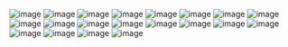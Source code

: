 ![image](https://gifcity.carrd.co/assets/images/gallery93/5bf5532c.gif?v=26dffab5)
![image](https://1p2p3.carrd.co/assets/images/gallery06/9a77ff5d_original.gif?v=7eefcab1)
![image](https://gifcity.carrd.co/assets/images/gallery14/995dfe7d.gif?v=26dffab5)
![image](https://gifcity.carrd.co/assets/images/gallery14/11bd9f95.gif?v=26dffab5)
![image](https://gifcity.carrd.co/assets/images/gallery93/84dc16fa.gif?v=26dffab5)
![image](https://nustufff.carrd.co/assets/images/gallery05/22385aa0.gif?v=5bcf7cb9)
![image](https://nustufff.carrd.co/assets/images/gallery10/e21cef2e.gif?v=5bcf7cb9)
![image](https://nustufff.carrd.co/assets/images/gallery10/f4b32c67.gif?v=5bcf7cb9)
![image](https://nustufff.carrd.co/assets/images/gallery01/1425617a.gif?v=5bcf7cb9)
![image](https://ugleeblinkie.carrd.co/assets/images/image66.gif?v01485035087951)
![image](https://collection.ju.mp/assets/images/gallery09/f068ebc3.png?v=0236594d)
![image](https://koinuko.pink/mygraphics/blinkies/adultswim.gif)
![image](https://nustufff.carrd.co/assets/images/gallery02/b429cd38.gif?v=5bcf7cb9)
![image](https://nustufff.carrd.co/assets/images/gallery04/91213aaa.gif?v=5bcf7cb9)
![image](https://nustufff.carrd.co/assets/images/gallery28/0050fd4d.gif?v=5bcf7cb9)
![image](https://nustufff.carrd.co/assets/images/gallery21/d1300185.gif?v=5bcf7cb9)
![image](https://nustufff.carrd.co/assets/images/gallery10/39e17e77.gif?v=5bcf7cb9)
![image](https://nustufff.carrd.co/assets/images/gallery08/5868935f.gif?v=5bcf7cb9)
![image](https://images-wixmp-ed30a86b8c4ca887773594c2.wixmp.com/f/e095b792-1414-4bbf-b89c-a6b52e11f4e5/dadiz0l-c1d94836-79bd-4afc-9847-68d1e93d9e56.png?token=eyJ0eXAiOiJKV1QiLCJhbGciOiJIUzI1NiJ9.eyJzdWIiOiJ1cm46YXBwOjdlMGQxODg5ODIyNjQzNzNhNWYwZDQxNWVhMGQyNmUwIiwiaXNzIjoidXJuOmFwcDo3ZTBkMTg4OTgyMjY0MzczYTVmMGQ0MTVlYTBkMjZlMCIsIm9iaiI6W1t7InBhdGgiOiJcL2ZcL2UwOTViNzkyLTE0MTQtNGJiZi1iODljLWE2YjUyZTExZjRlNVwvZGFkaXowbC1jMWQ5NDgzNi03OWJkLTRhZmMtOTg0Ny02OGQxZTkzZDllNTYucG5nIn1dXSwiYXVkIjpbInVybjpzZXJ2aWNlOmZpbGUuZG93bmxvYWQiXX0.sgoyKnBvO-UoAgTyjQJjNs7EN5JfLbswC95QPblmagQ)
![image](https://images-wixmp-ed30a86b8c4ca887773594c2.wixmp.com/f/e095b792-1414-4bbf-b89c-a6b52e11f4e5/dadm78g-e6251442-e3c0-483c-b966-3051f8e6055e.png?token=eyJ0eXAiOiJKV1QiLCJhbGciOiJIUzI1NiJ9.eyJzdWIiOiJ1cm46YXBwOjdlMGQxODg5ODIyNjQzNzNhNWYwZDQxNWVhMGQyNmUwIiwiaXNzIjoidXJuOmFwcDo3ZTBkMTg4OTgyMjY0MzczYTVmMGQ0MTVlYTBkMjZlMCIsIm9iaiI6W1t7InBhdGgiOiJcL2ZcL2UwOTViNzkyLTE0MTQtNGJiZi1iODljLWE2YjUyZTExZjRlNVwvZGFkbTc4Zy1lNjI1MTQ0Mi1lM2MwLTQ4M2MtYjk2Ni0zMDUxZjhlNjA1NWUucG5nIn1dXSwiYXVkIjpbInVybjpzZXJ2aWNlOmZpbGUuZG93bmxvYWQiXX0.DHvpWIX4Ur6tROejOBag6NxbpvEU5PHlArCLHkYHbO0)
